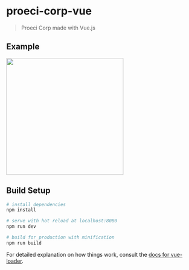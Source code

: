 # proeci-corp-vue

> Proeci Corp made with Vue.js

## Example
<img src="sample.gif" width="310" />

## Build Setup

``` bash
# install dependencies
npm install

# serve with hot reload at localhost:8080
npm run dev

# build for production with minification
npm run build
```

For detailed explanation on how things work, consult the [docs for vue-loader](http://vuejs.github.io/vue-loader).
